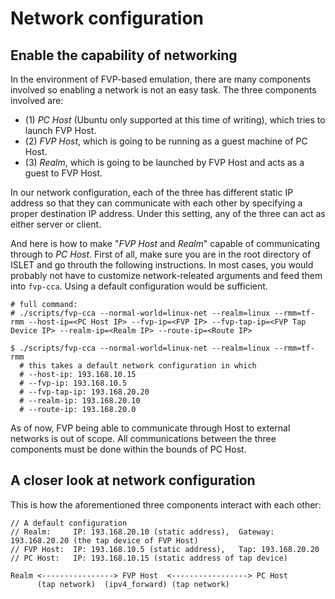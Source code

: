 # Network configuration

## Enable the capability of networking

In the environment of FVP-based emulation, there are many components involved so enabling a network is not an easy task.
The three components involved are:
- (1) *PC Host* (Ubuntu only supported at this time of writing), which tries to launch FVP Host.
- (2) *FVP Host*, which is going to be running as a guest machine of PC Host.
- (3) *Realm*, which is going to be launched by FVP Host and acts as a guest to FVP Host.

In our network configuration, each of the three has different static IP address so that they can communicate with each other by specifying a proper destination IP address.
Under this setting, any of the three can act as either server or client.

And here is how to make "*FVP Host* and *Realm*" capable of communicating through to *PC Host*.
First of all, make sure you are in the root directory of ISLET and go throuth the following instructions.
In most cases, you would probably not have to customize network-releated arguments and feed them into `fvp-cca`. Using a default configuration would be sufficient.
```
# full command:
# ./scripts/fvp-cca --normal-world=linux-net --realm=linux --rmm=tf-rmm --host-ip=<PC Host IP> --fvp-ip=<FVP IP> --fvp-tap-ip=<FVP Tap Device IP> --realm-ip=<Realm IP> --route-ip=<Route IP>

$ ./scripts/fvp-cca --normal-world=linux-net --realm=linux --rmm=tf-rmm
  # this takes a default network configuration in which
  # --host-ip: 193.168.10.15
  # --fvp-ip: 193.168.10.5
  # --fvp-tap-ip: 193.168.20.20
  # --realm-ip: 193.168.20.10
  # --route-ip: 193.168.20.0
```

As of now, FVP being able to communicate through Host to external networks is out of scope. All communications between the three components must be done within the bounds of PC Host.

## A closer look at network configuration

This is how the aforementioned three components interact with each other:
```
// A default configuration
// Realm:     IP: 193.168.20.10 (static address),  Gateway: 193.168.20.20 (the tap device of FVP Host)
// FVP Host:  IP: 193.168.10.5 (static address),   Tap: 193.168.20.20
// PC Host:   IP: 193.168.10.15 (static address of tap device)

Realm <----------------> FVP Host  <-----------------> PC Host
      (tap network)  (ipv4_forward) (tap network)
```